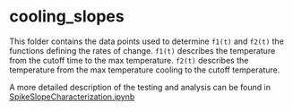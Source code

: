 # cooling_slopes

This folder contains the data points used to determine `f1(t)` and `f2(t)` the functions defining the rates of change. `f1(t)` describes the temperature from the cutoff time to the max temperature. `f2(t)` describes the temperature from the max temperature cooling to the cutoff temperature.

A more detailed description of the testing and analysis can be found in
[SpikeSlopeCharacterization.ipynb](https://github.com/Brojowski/uas/blob/master/SpikeSlopeCharacterization.ipynb)